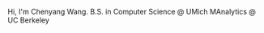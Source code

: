 Hi, I'm Chenyang Wang.
B.S. in Computer Science @ UMich
MAnalytics @ UC Berkeley

<!---
ALT-CHEN/ALT-CHEN is a ✨ special ✨ repository because its `README.md` (this file) appears on your GitHub profile.
You can click the Preview link to take a look at your changes.
--->
